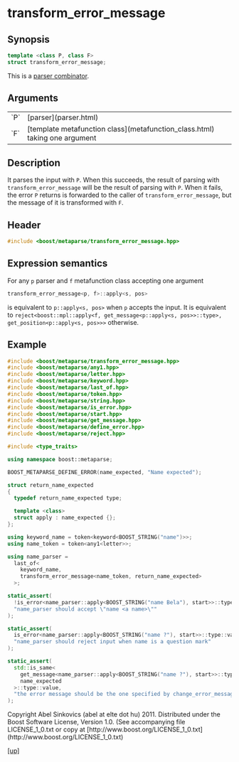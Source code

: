 # transform_error_message

## Synopsis

```cpp
template <class P, class F>
struct transform_error_message;
```

This is a [parser combinator](parser_combinator.html).

## Arguments

<table cellpadding='0' cellspacing='0'>
  <tr>
    <td>`P`</td>
    <td>[parser](parser.html)</td>
  </tr>
  <tr>
    <td>`F`</td>
    <td>
      [template metafunction class](metafunction_class.html) taking one argument
    </td>
  </tr>
</table>

## Description

It parses the input with `P`. When this succeeds, the result of parsing with
`transform_error_message` will be the result of parsing with `P`. When it fails,
the error `P` returns is forwarded to the caller of `transform_error_message`,
but the message of it is transformed with `F`.

## Header

```cpp
#include <boost/metaparse/transform_error_message.hpp>
```

## Expression semantics

For any `p` parser and `f` metafunction class accepting one argument

```cpp
transform_error_message<p, f>::apply<s, pos>
```

is equivalent to `p::apply<s, pos>` when `p` accepts the input.
It is equivalent to
`reject<boost::mpl::apply<f, get_message<p::apply<s, pos>>::type>, get_position<p::apply<s, pos>>>`
otherwise.

## Example

```cpp
#include <boost/metaparse/transform_error_message.hpp>
#include <boost/metaparse/any1.hpp>
#include <boost/metaparse/letter.hpp>
#include <boost/metaparse/keyword.hpp>
#include <boost/metaparse/last_of.hpp>
#include <boost/metaparse/token.hpp>
#include <boost/metaparse/string.hpp>
#include <boost/metaparse/is_error.hpp>
#include <boost/metaparse/start.hpp>
#include <boost/metaparse/get_message.hpp>
#include <boost/metaparse/define_error.hpp>
#include <boost/metaparse/reject.hpp>

#include <type_traits>

using namespace boost::metaparse;

BOOST_METAPARSE_DEFINE_ERROR(name_expected, "Name expected");

struct return_name_expected
{
  typedef return_name_expected type;

  template <class>
  struct apply : name_expected {};
};

using keyword_name = token<keyword<BOOST_STRING("name")>>;
using name_token = token<any1<letter>>;

using name_parser =
  last_of<
    keyword_name,
    transform_error_message<name_token, return_name_expected>
  >;

static_assert(
  !is_error<name_parser::apply<BOOST_STRING("name Bela"), start>>::type::value,
  "name_parser should accept \"name <a name>\""
);

static_assert(
  is_error<name_parser::apply<BOOST_STRING("name ?"), start>>::type::value,
  "name_parser should reject input when name is a question mark"
);

static_assert(
  std::is_same<
    get_message<name_parser::apply<BOOST_STRING("name ?"), start>>::type,
    name_expected
  >::type::value,
  "the error message should be the one specified by change_error_message"
);
```

<p class="copyright">
Copyright Abel Sinkovics (abel at elte dot hu) 2011.
Distributed under the Boost Software License, Version 1.0.
(See accompanying file LICENSE_1_0.txt or copy at
[http://www.boost.org/LICENSE_1_0.txt](http://www.boost.org/LICENSE_1_0.txt)
</p>

[[up]](reference.html)

